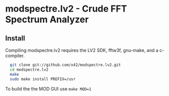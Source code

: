 modspectre.lv2 - Crude FFT Spectrum Analyzer
============================================

Install
-------

Compiling modspectre.lv2 requires the LV2 SDK, fftw3f, gnu-make, and a c-compiler.

```bash
  git clone git://github.com/x42/modspectre.lv2.git
  cd modspectre.lv2
  make
  sudo make install PREFIX=/usr
```

To build the the MOD GUI use `make MOD=1`
